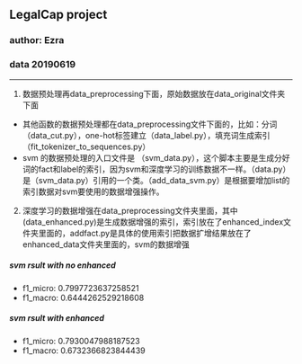 ## LegalCap project
### author: Ezra 
### data 20190619
****

1. 数据预处理再data_preprocessing下面，原始数据放在data_original文件夹下面
+ 其他函数的数据预处理都在data_preprocessing文件下面的，比如：分词（data_cut.py），one-hot标签建立（data_label.py），填充词生成索引（fit_tokenizer_to_sequences.py）
+ svm 的数据预处理的入口文件是 （svm_data.py），这个脚本主要是生成分好词的fact和label的索引，因为svm和深度学习的训练数据不一样。（data.py）是（svm_data.py）引用的一个类。（add_data_svm.py）是根据要增加list的索引数据对svm要使用的数据增强操作。
2. 深度学习的数据增强在data_preprocessing文件夹里面，其中(data_enhanced.py)是生成数据增强的索引，索引放在了enhanced_index文件夹里面的，addfact.py是具体的使用索引把数据扩增结果放在了enhanced_data文件夹里面的，svm的数据增强


##### svm rsult with no enhanced
+ f1_micro: 0.7997723637258521 
+ f1_macro: 0.6444262529218608
##### svm rsult with enhanced
+ f1_micro: 0.7930047988187523  
+ f1_macro: 0.6732366823844439

